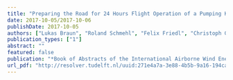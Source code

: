 ```yaml
---
title: "Preparing the Road for 24 Hours Flight Operation of a Pumping Kite Power System"
date: 2017-10-05/2017-10-06
publishDate: 2017-10-05
authors: ["Lukas Braun", "Roland Schmehl", "Felix Friedl", "Christoph Grete", "Johannes Peschel", "Anastasios Tzavellas"]
publication_types: ["1"]
abstract: ""
featured: false
publication: "*Book of Abstracts of the International Airborne Wind Energy Conference (AWEC 2017)*"
url_pdf: "http://resolver.tudelft.nl/uuid:271e4a7a-3e88-4b5b-9a16-194cab782764"
---
```


